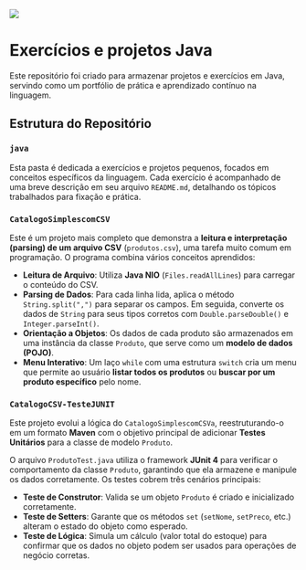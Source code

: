 <img src="src/ProjetosJava.png"></img>
# Exercícios e projetos Java

Este repositório foi criado para armazenar projetos e exercícios em Java, servindo como um portfólio de prática e aprendizado contínuo na linguagem.

## Estrutura do Repositório

### `java`

Esta pasta é dedicada a exercícios e projetos pequenos, focados em conceitos específicos da linguagem. Cada exercício é acompanhado de uma breve descrição em seu arquivo `README.md`, detalhando os tópicos trabalhados para fixação e prática.

### `CatalogoSimplescomCSV`

Este é um projeto mais completo que demonstra a **leitura e interpretação (parsing) de um arquivo CSV** (`produtos.csv`), uma tarefa muito comum em programação. O programa combina vários conceitos aprendidos:

* **Leitura de Arquivo**: Utiliza **Java NIO** (`Files.readAllLines`) para carregar o conteúdo do CSV.
* **Parsing de Dados**: Para cada linha lida, aplica o método `String.split(",")` para separar os campos. Em seguida, converte os dados de `String` para seus tipos corretos com `Double.parseDouble()` e `Integer.parseInt()`.
* **Orientação a Objetos**: Os dados de cada produto são armazenados em uma instância da classe `Produto`, que serve como um **modelo de dados (POJO)**.
* **Menu Interativo**: Um laço `while` com uma estrutura `switch` cria um menu que permite ao usuário **listar todos os produtos** ou **buscar por um produto específico** pelo nome.

### `CatalogoCSV-TesteJUNIT`

Este projeto evolui a lógica do `CatalogoSimplescomCSVa`, reestruturando-o em um formato **Maven** com o objetivo principal de adicionar **Testes Unitários** para a classe de modelo `Produto`. 

O arquivo `ProdutoTest.java` utiliza o framework **JUnit 4** para verificar o comportamento da classe `Produto`, garantindo que ela armazene e manipule os dados corretamente. Os testes cobrem três cenários principais:

* **Teste de Construtor**: Valida se um objeto `Produto` é criado e inicializado corretamente.
* **Teste de Setters**: Garante que os métodos `set` (`setNome`, `setPreco`, etc.) alteram o estado do objeto como esperado.
* **Teste de Lógica**: Simula um cálculo (valor total do estoque) para confirmar que os dados no objeto podem ser usados para operações de negócio corretas.
